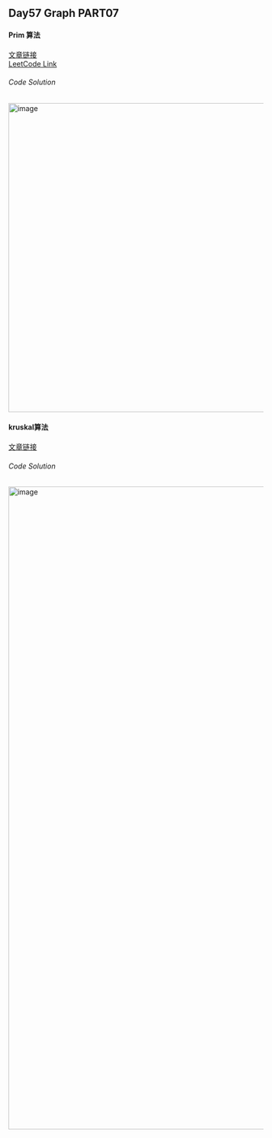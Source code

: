 ## Day57 Graph PART07  

#### Prim 算法  
[文章链接](https://www.programmercarl.com/kamacoder/0053.%E5%AF%BB%E5%AE%9D-prim.html)  
[LeetCode Link](https://kamacoder.com/problempage.php?pid=1053)  

###### Code Solution  
<img width="552" height="610" alt="image" src="https://github.com/user-attachments/assets/c729c795-07ac-4b2c-9d6e-72333e09edc4" />

#### kruskal算法  
[文章链接](https://www.programmercarl.com/kamacoder/0053.%E5%AF%BB%E5%AE%9D-Kruskal.html)  

###### Code Solution  
<img width="686" height="1269" alt="image" src="https://github.com/user-attachments/assets/d0552813-a983-4713-90f1-0b0511296461" />
